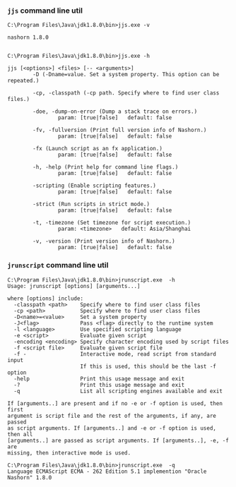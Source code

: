 

### `jjs` command line util

	C:\Program Files\Java\jdk1.8.0\bin>jjs.exe -v

	nashorn 1.8.0
	
	
	C:\Program Files\Java\jdk1.8.0\bin>jjs.exe -h

	jjs [<options>] <files> [-- <arguments>]
	        -D (-Dname=value. Set a system property. This option can be repeated.)
	
	        -cp, -classpath (-cp path. Specify where to find user class files.)
	
	        -doe, -dump-on-error (Dump a stack trace on errors.)
	                param: [true|false]   default: false
	
	        -fv, -fullversion (Print full version info of Nashorn.)
	                param: [true|false]   default: false
	
	        -fx (Launch script as an fx application.)
	                param: [true|false]   default: false
	
	        -h, -help (Print help for command line flags.)
	                param: [true|false]   default: false
	
	        -scripting (Enable scripting features.)
	                param: [true|false]   default: false
	
	        -strict (Run scripts in strict mode.)
	                param: [true|false]   default: false
	
	        -t, -timezone (Set timezone for script execution.)
	                param: <timezone>   default: Asia/Shanghai
	
	        -v, -version (Print version info of Nashorn.)
	                param: [true|false]   default: false
	
### `jrunscript` command line util	
	
	C:\Program Files\Java\jdk1.8.0\bin>jrunscript.exe  -h
	Usage: jrunscript [options] [arguments...]
	
	where [options] include:
	  -classpath <path>    Specify where to find user class files
	  -cp <path>           Specify where to find user class files
	  -D<name>=<value>     Set a system property
	  -J<flag>             Pass <flag> directly to the runtime system
	  -l <language>        Use specified scripting language
	  -e <script>          Evaluate given script
	  -encoding <encoding> Specify character encoding used by script files
	  -f <script file>     Evaluate given script file
	  -f -                 Interactive mode, read script from standard input
	                       If this is used, this should be the last -f option
	  -help                Print this usage message and exit
	  -?                   Print this usage message and exit
	  -q                   List all scripting engines available and exit
	
	If [arguments..] are present and if no -e or -f option is used, then first
	argument is script file and the rest of the arguments, if any, are passed
	as script arguments. If [arguments..] and -e or -f option is used, then all
	[arguments..] are passed as script arguments. If [arguments..], -e, -f are
	missing, then interactive mode is used.
	
	C:\Program Files\Java\jdk1.8.0\bin>jrunscript.exe  -q
	Language ECMAScript ECMA - 262 Edition 5.1 implemention "Oracle Nashorn" 1.8.0
	